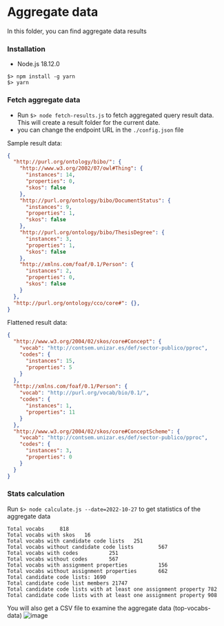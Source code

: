 # Aggregate data
In this folder, you can find aggregate data results

### Installation
- Node.js 18.12.0
```
$> npm install -g yarn
$> yarn
```

### Fetch aggregate data
- Run `$> node fetch-results.js` to fetch aggregated query result data. This will create a result folder for the current date.
- you can change the endpoint URL in the `./config.json` file

Sample result data:
```json
{
  "http://purl.org/ontology/bibo/": {
    "http://www.w3.org/2002/07/owl#Thing": {
      "instances": 14,
      "properties": 0,
      "skos": false
    },
    "http://purl.org/ontology/bibo/DocumentStatus": {
      "instances": 9,
      "properties": 1,
      "skos": false
    },
    "http://purl.org/ontology/bibo/ThesisDegree": {
      "instances": 3,
      "properties": 1,
      "skos": false
    },
    "http://xmlns.com/foaf/0.1/Person": {
      "instances": 2,
      "properties": 0,
      "skos": false
    }
  },
  "http://purl.org/ontology/cco/core#": {},
}
```
Flattened result data:
```json
{
  "http://www.w3.org/2004/02/skos/core#Concept": {
    "vocab": "http://contsem.unizar.es/def/sector-publico/pproc",
    "codes": {
      "instances": 15,
      "properties": 5
    }
  },
  "http://xmlns.com/foaf/0.1/Person": {
    "vocab": "http://purl.org/vocab/bio/0.1/",
    "codes": {
      "instances": 1,
      "properties": 11
    }
  },
  "http://www.w3.org/2004/02/skos/core#ConceptScheme": {
    "vocab": "http://contsem.unizar.es/def/sector-publico/pproc",
    "codes": {
      "instances": 3,
      "properties": 0
    }
  }
}
```

### Stats calculation
Run `$> node calculate.js --date=2022-10-27` to get statistics of the aggregate data
```
Total vocabs     818
Total vocabs with skos   16
Total vocabs with candidate code lists   251
Total vocabs without candidate code lists        567
Total vocabs with codes          251
Total vocabs without codes       567
Total vocabs with assignment properties          156
Total vocabs without assignment properties       662
Total candidate code lists: 1690
Total candidate code list members 21747
Total candidate code lists with at least one assignment property 782
Total candidate code lists with at least one assignment property 908
```

You will also get a CSV file to examine the aggregate data (top-vocabs-data)
![image](https://user-images.githubusercontent.com/20724910/198406183-e94a8364-dffb-43b3-a6a4-a4ddc22c2d96.png)

